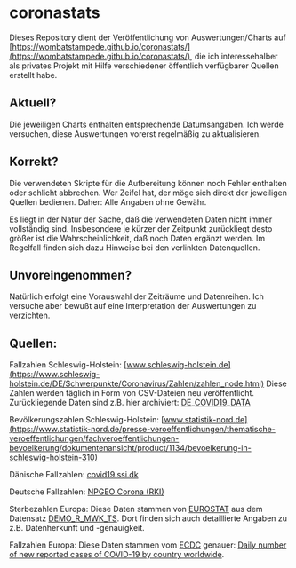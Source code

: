 # coronastats
Dieses Repository dient der Veröffentlichung von Auswertungen/Charts auf [https://wombatstampede.github.io/coronastats/](https://wombatstampede.github.io/coronastats/), die ich interessehalber als privates Projekt mit Hilfe verschiedener öffentlich verfügbarer Quellen erstellt habe.

## Aktuell?
Die jeweiligen Charts enthalten entsprechende Datumsangaben.
Ich werde versuchen, diese Auswertungen vorerst regelmäßig zu aktualisieren.

## Korrekt?
Die verwendeten Skripte für die Aufbereitung können noch Fehler enthalten oder schlicht abbrechen. Wer Zeifel hat, der möge sich direkt der jeweiligen Quellen bedienen.
Daher: Alle Angaben ohne Gewähr.

Es liegt in der Natur der Sache, daß die verwendeten Daten nicht immer vollständig sind. Insbesondere je kürzer der Zeitpunkt zurückliegt desto größer ist die Wahrscheinlichkeit, daß noch Daten ergänzt werden.
Im Regelfall finden sich dazu Hinweise bei den verlinkten Datenquellen.

## Unvoreingenommen?
Natürlich erfolgt eine Vorauswahl der Zeiträume und Datenreihen. Ich versuche aber bewußt auf eine Interpretation der Auswertungen zu verzichten.

## Quellen:
Fallzahlen Schleswig-Holstein:
[www.schleswig-holstein.de](https://www.schleswig-holstein.de/DE/Schwerpunkte/Coronavirus/Zahlen/zahlen_node.html)
Diese Zahlen werden täglich in Form von CSV-Dateien neu veröffentlicht. Zurückliegende Daten sind z.B. hier archiviert: [DE_COVID19_DATA](https://github.com/micb25/DE_COVID19_DATA)

Bevölkerungszahlen Schleswig-Holstein:
[www.statistik-nord.de](https://www.statistik-nord.de/presse-veroeffentlichungen/thematische-veroeffentlichungen/fachveroeffentlichungen-bevoelkerung/dokumentenansicht/product/1134/bevoelkerung-in-schleswig-holstein-310)

Dänische Fallzahlen:
[covid19.ssi.dk](https://covid19.ssi.dk/overvagningsdata/download-fil-med-overvaagningdata)

Deutsche Fallzahlen:
[NPGEO Corona (RKI)](https://npgeo-corona-npgeo-de.hub.arcgis.com/datasets/dd4580c810204019a7b8eb3e0b329dd6_0")

Sterbezahlen Europa:
Diese Daten stammen von [EUROSTAT](https://ec.europa.eu/eurostat/) aus dem Datensatz [DEMO_R_MWK_TS](https://ec.europa.eu/eurostat/databrowser/view/DEMO_R_MWK_TS/default/table?lang=en). Dort finden sich auch detaillierte Angaben zu z.B. Datenherkunft und -genauigkeit.

Fallzahlen Europa:
Diese Daten stammen vom [ECDC](https://www.ecdc.europa.eu) genauer: [Daily number of new reported cases of COVID-19 by country worldwide](https://www.ecdc.europa.eu/en/publications-data/download-todays-data-geographic-distribution-covid-19-cases-worldwide).

